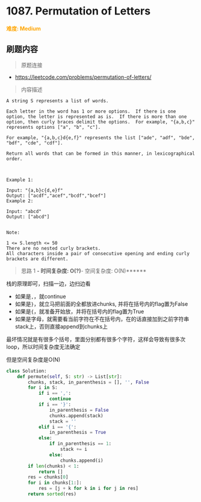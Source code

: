 # 1087. Permutation of Letters

**<font color=orange>难度: Medium</font>**

## 刷题内容

> 原题连接

* https://leetcode.com/problems/permutation-of-letters/

> 内容描述

```
A string S represents a list of words.

Each letter in the word has 1 or more options.  If there is one option, the letter is represented as is.  If there is more than one option, then curly braces delimit the options.  For example, "{a,b,c}" represents options ["a", "b", "c"].

For example, "{a,b,c}d{e,f}" represents the list ["ade", "adf", "bde", "bdf", "cde", "cdf"].

Return all words that can be formed in this manner, in lexicographical order.

 

Example 1:

Input: "{a,b}c{d,e}f"
Output: ["acdf","acef","bcdf","bcef"]
Example 2:

Input: "abcd"
Output: ["abcd"]
 

Note:

1 <= S.length <= 50
There are no nested curly brackets.
All characters inside a pair of consecutive opening and ending curly brackets are different.
```

> 思路 1
******- 时间复杂度: O(?)******- 空间复杂度: O(N)******

栈的原理即可，扫描一边，边扫边看
- 如果是`,`，就continue
- 如果是`}`，就立马把前面的全都放进chunks, 并将在括号内的flag置为False
- 如果是`{`，就准备开始放，并将在括号内的flag置为True
- 如果是字母，就需要看当前字符在不在括号内，在的话直接加到之前字符串stack上，否则直接append到chunks上

最坏情况就是有很多个括号，里面分别都有很多个字符，这样会导致有很多次loop，所以时间复杂度无法确定

但是空间复杂度是O(N)

```python
class Solution:
    def permute(self, S: str) -> List[str]:
        chunks, stack, in_parenthesis = [], '', False
        for i in S:
            if i == ',':
                continue
            if i == '}':
                in_parenthesis = False
                chunks.append(stack)
                stack = ''
            elif i == '{':
                in_parenthesis = True
            else:
                if in_parenthesis == 1:
                    stack += i
                else:
                    chunks.append(i)
        if len(chunks) < 1:
            return []
        res = chunks[0]
        for i in chunks[1:]:
            res = [j + k for k in i for j in res]
        return sorted(res)
```
